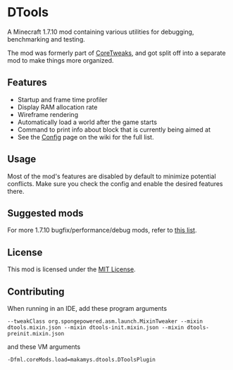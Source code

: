 # DTools

A Minecraft 1.7.10 mod containing various utilities for debugging, benchmarking and testing.

The mod was formerly part of [CoreTweaks](https://github.com/makamys/CoreTweaks), and got split off into a separate mod to make things more organized.

## Features

* Startup and frame time profiler
* Display RAM allocation rate
* Wireframe rendering
* Automatically load a world after the game starts 
* Command to print info about block that is currently being aimed at
* See the [Config](https://github.com/makamys/DTools/wiki/Config) page on the wiki for the full list.

## Usage

Most of the mod's features are disabled by default to minimize potential conflicts. Make sure you check the config and enable the desired features there.

## Suggested mods

For more 1.7.10 bugfix/performance/debug mods, refer to [this list](https://gist.github.com/makamys/7cb74cd71d93a4332d2891db2624e17c).

## License

This mod is licensed under the [MIT License](LICENSE).

## Contributing

When running in an IDE, add these program arguments
```
--tweakClass org.spongepowered.asm.launch.MixinTweaker --mixin dtools.mixin.json --mixin dtools-init.mixin.json --mixin dtools-preinit.mixin.json
```
and these VM arguments
```
-Dfml.coreMods.load=makamys.dtools.DToolsPlugin
```
